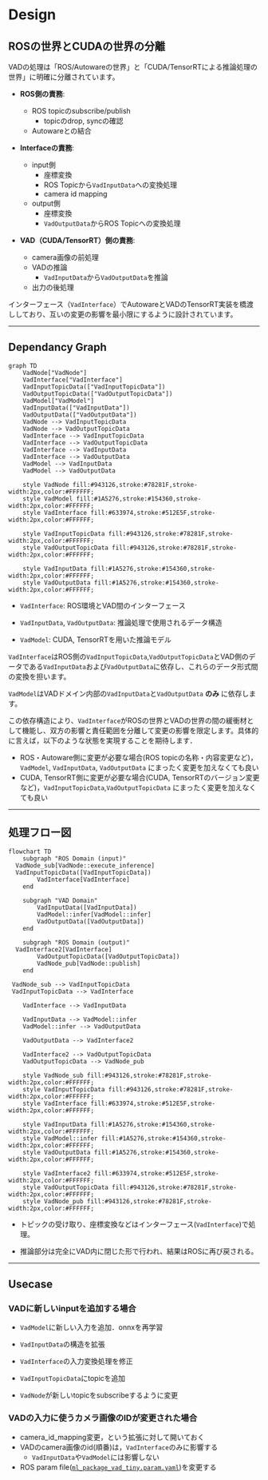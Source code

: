 # Design

## ROSの世界とCUDAの世界の分離

VADの処理は「ROS/Autowareの世界」と「CUDA/TensorRTによる推論処理の世界」に明確に分離されています。

- **ROS側の責務**:

  - ROS topicのsubscribe/publish
    - topicのdrop, syncの確認
  - Autowareとの結合

- **Interfaceの責務**:

  - input側
    - 座標変換
    - ROS Topicから`VadInputData`への変換処理
    - camera id mapping
  - output側
    - 座標変換
    - `VadOutputData`からROS Topicへの変換処理

- **VAD（CUDA/TensorRT）側の責務**:
  - camera画像の前処理
  - VADの推論
    - `VadInputData`から`VadOutputData`を推論
  - 出力の後処理

インターフェース（`VadInterface`）でAutowareとVADのTensorRT実装を橋渡ししており、互いの変更の影響を最小限にするように設計されています。

---

## Dependancy Graph

```mermaid
graph TD
    VadNode["VadNode"]
    VadInterface["VadInterface"]
    VadInputTopicData(["VadInputTopicData"])
    VadOutputTopicData(["VadOutputTopicData"])
    VadModel["VadModel"]
    VadInputData(["VadInputData"])
    VadOutputData(["VadOutputData"])
    VadNode --> VadInputTopicData
    VadNode --> VadOutputTopicData
    VadInterface --> VadInputTopicData
    VadInterface --> VadOutputTopicData
    VadInterface --> VadInputData
    VadInterface --> VadOutputData
    VadModel --> VadInputData
    VadModel --> VadOutputData

    style VadNode fill:#943126,stroke:#78281F,stroke-width:2px,color:#FFFFFF;
    style VadModel fill:#1A5276,stroke:#154360,stroke-width:2px,color:#FFFFFF;
    style VadInterface fill:#633974,stroke:#512E5F,stroke-width:2px,color:#FFFFFF;

    style VadInputTopicData fill:#943126,stroke:#78281F,stroke-width:2px,color:#FFFFFF;
    style VadOutputTopicData fill:#943126,stroke:#78281F,stroke-width:2px,color:#FFFFFF;

    style VadInputData fill:#1A5276,stroke:#154360,stroke-width:2px,color:#FFFFFF;
    style VadOutputData fill:#1A5276,stroke:#154360,stroke-width:2px,color:#FFFFFF;
```

- `VadInterface`: ROS環境とVAD間のインターフェース

- `VadInputData`, `VadOutputData`: 推論処理で使用されるデータ構造

- `VadModel`: CUDA, TensorRTを用いた推論モデル

`VadInterface`はROS側の`VadInputTopicData`,`VadOutputTopicData`とVAD側のデータである`VadInputData`および`VadOutputData`に依存し、これらのデータ形式間の変換を担います。

`VadModel`はVADドメイン内部の`VadInputData`と`VadOutputData` **のみ** に依存します。

この依存構造により、`VadInterface`がROSの世界とVADの世界の間の緩衝材として機能し、双方の影響と責任範囲を分離して変更の影響を限定します。具体的に言えば，以下のような状態を実現することを期待します．

- ROS・Autoware側に変更が必要な場合(ROS topicの名称・内容変更など)，`VadModel`, `VadInputData`, `VadOutputData` にまったく変更を加えなくても良い
- CUDA, TensorRT側に変更が必要な場合(CUDA, TensorRTのバージョン変更など)，`VadInputTopicData`,`VadOutputTopicData` にまったく変更を加えなくても良い

---

## 処理フロー図

```mermaid
flowchart TD
    subgraph "ROS Domain (input)"
  VadNode_sub[VadNode::execute_inference]
  VadInputTopicData([VadInputTopicData])
        VadInterface[VadInterface]
    end

    subgraph "VAD Domain"
        VadInputData([VadInputData])
        VadModel::infer[VadModel::infer]
        VadOutputData([VadOutputData])
    end

    subgraph "ROS Domain (output)"
  VadInterface2[VadInterface]
        VadOutputTopicData([VadOutputTopicData])
        VadNode_pub[VadNode::publish]
    end

 VadNode_sub --> VadInputTopicData
 VadInputTopicData --> VadInterface

    VadInterface --> VadInputData

    VadInputData --> VadModel::infer
    VadModel::infer --> VadOutputData

    VadOutputData --> VadInterface2

    VadInterface2 --> VadOutputTopicData
    VadOutputTopicData --> VadNode_pub

    style VadNode_sub fill:#943126,stroke:#78281F,stroke-width:2px,color:#FFFFFF;
    style VadInputTopicData fill:#943126,stroke:#78281F,stroke-width:2px,color:#FFFFFF;
    style VadInterface fill:#633974,stroke:#512E5F,stroke-width:2px,color:#FFFFFF;

    style VadInputData fill:#1A5276,stroke:#154360,stroke-width:2px,color:#FFFFFF;
    style VadModel::infer fill:#1A5276,stroke:#154360,stroke-width:2px,color:#FFFFFF;
    style VadOutputData fill:#1A5276,stroke:#154360,stroke-width:2px,color:#FFFFFF;

    style VadInterface2 fill:#633974,stroke:#512E5F,stroke-width:2px,color:#FFFFFF;
    style VadOutputTopicData fill:#943126,stroke:#78281F,stroke-width:2px,color:#FFFFFF;
    style VadNode_pub fill:#943126,stroke:#78281F,stroke-width:2px,color:#FFFFFF;
```

- トピックの受け取り、座標変換などはインターフェース(`VadInterface`)で処理。

- 推論部分は完全にVAD内に閉じた形で行われ、結果はROSに再び戻される。

---

## Usecase

### VADに新しいinputを追加する場合

- `VadModel`に新しい入力を追加．onnxを再学習

- `VadInputData`の構造を拡張

- `VadInterface`の入力変換処理を修正

- `VadInputTopicData`にtopicを追加

- `VadNode`が新しいtopicをsubscribeするように変更

### VADの入力に使うカメラ画像のIDが変更された場合

- camera_id_mapping変更，という拡張に対して開いておく
- VADのcamera画像のid(順番)は，`VadInterface`のみに影響する
  - `VadInputData`や`VadModel`には影響しない
- ROS param file([`ml_package_vad_tiny.param.yaml`](../config/ml_package_vad_tiny.param.yaml))を変更する
